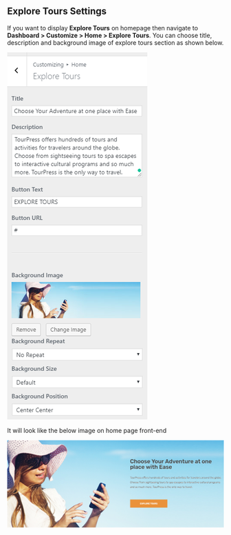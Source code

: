 ## **Explore Tours Settings**

If you want to display **Explore Tours** on homepage then navigate to **Dashboard > Customize > Home > Explore Tours**. You can choose title, description and background image of explore tours section as shown below.

![img](../../img/explore-tours.png)


It will look like the below image on home page front-end

![img](../../img/explore-tours-front.png)